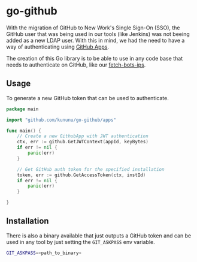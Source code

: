 # go-github

With the migration of GitHub to New Work's Single Sign-On (SSO), the GitHub user that was
being used in our tools (like Jenkins) was not beeing added as a new LDAP user.
With this in mind, we had the need to have a way of authenticating using
[GitHub Apps](https://docs.github.com/en/apps/creating-github-apps/creating-github-apps/about-apps).

The creation of this Go library is to be able to use in any code base that needs to authenticate
on GitHub, like our [fetch-bots-ips](https://github.com/kununu/fetch-bots-ips).

## Usage

To generate a new GitHub token that can be used to authenticate.

```go
package main

import "github.com/kununu/go-github/apps"

func main() {
  	// Create a new GithubApp with JWT authentication
	ctx, err := github.GetJWTContext(appId, keyBytes)
	if err != nil {
		panic(err)
	}

	// Get GitHub auth token for the specified installation
	token, err := github.GetAccessToken(ctx, instId)
	if err != nil {
		panic(err)
	}

}
```

## Installation

There is also a binary available that just outputs a GitHub token and can be
used in any tool by just setting the `GIT_ASKPASS` env variable.

```bash
GIT_ASKPASS=<path_to_binary>
```